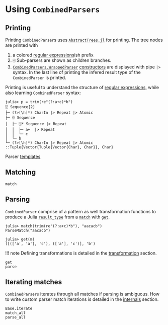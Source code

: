 # Using `CombinedParsers`

## Printing
Printing `CombinedParser`s uses [`AbstractTrees.jl`](https://github.com/JuliaCollections/AbstractTrees.jl) for printing.
The tree nodes are printed with 
1. a colored [regular expressions](regexp.md)ish prefix
2. `🗄` Sub-parsers are shown as children branches.
3. [`CombinedParsers.WrappedParser`](@ref) [constructors](constructors.md) are displayed with pipe `|>` syntax.
In the last line of printing the infered result type of the `CombinedParser` is printed.

Printing is useful to understand the structure of [regular expressions](regexp.md), 
while also learning `CombinedParser` syntax:
```@jldoctest
julia> p = trim(re"(?:a+c)*b")
🗄 Sequence[2]
├─ (?>[\h]*) CharIn |> Repeat |> Atomic
├─ 🗄 Sequence
│  ├─ 🗄* Sequence |> Repeat
│  │  ├─ a+  |> Repeat
│  │  └─ c 
│  └─ b 
└─ (?>[\h]*) CharIn |> Repeat |> Atomic
::Tuple{Vector{Tuple{Vector{Char}, Char}}, Char}
```
Parser [templates](parsers.md) 


## Matching
```@docs
match
```

## Parsing
`CombinedParser` comprise of a pattern as well transformation functions to produce a Julia [`result_type`](@ref) from a [`match`](@ref) with [`get`](@ref).
```@jldoctest
julia> match(trim(re"(?:a+c)*b"), "aacacb")
ParseMatch("aacacb")

julia> get(m)
([(['a', 'a'], 'c'), (['a'], 'c')], 'b')
```

!!! note 
    Defining transformations is detailed in the [transformation](transformation.md) section.

```@docs
get
parse
```

## Iterating matches
`CombinedParsers` iterates through all matches if parsing is ambiguous.
How to write custom parser match iterations is detailed in the [internals](internals.md) section.

```@docs
Base.iterate
match_all
parse_all
```

